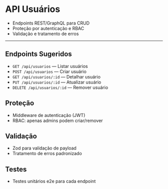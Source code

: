 # API Usuários

- Endpoints REST/GraphQL para CRUD
- Proteção por autenticação e RBAC
- Validação e tratamento de erros

---

## Endpoints Sugeridos
- `GET /api/usuarios` — Listar usuários
- `POST /api/usuarios` — Criar usuário
- `GET /api/usuarios/:id` — Detalhar usuário
- `PUT /api/usuarios/:id` — Atualizar usuário
- `DELETE /api/usuarios/:id` — Remover usuário

## Proteção
- Middleware de autenticação (JWT)
- RBAC: apenas admins podem criar/remover

## Validação
- Zod para validação de payload
- Tratamento de erros padronizado

## Testes
- Testes unitários e2e para cada endpoint
